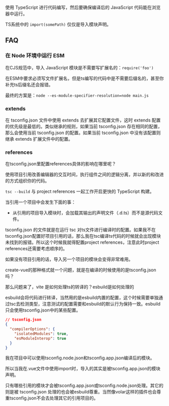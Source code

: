 使用 TypeScript 进行代码编写，然后要确保编译后的 JavaScript 代码能在浏览器中运行。

TS系统中的 `import(somePath)` 仅仅是导入模块声明。

## FAQ

### 在 Node 环境中运行 ESM

在CJS规范中，导入 JavaScript 模块是不需要写扩展名的：`require('foo')`

在ESM中要求必须写文件扩展名，但是ts编写的代码中是不需要后缀名的，甚至你补充ts后缀名还会报错。

最终的方案是：`node --es-module-specifier-resolution=node main.js` 

### extends

在 tsconfig.json 文件中使用 extends 去扩展其它配置文件，这时 extends 配置的优先级是最低的。类似继承的规则，如果当前 tsconfig.json 存在相同的配置，那么会使用当前 tsconfig.json 的配置。如果当前 tsconfig.json 中没有该配置则继承 extends 扩展文件中的配置。

### references

在tsconfig.json里配置references具体的影响在哪里呢？

使用项目引用改善编辑器的交互时间，执行组件之间的逻辑分离，并以新的和改进的方式组织你的代码。

`tsc --build` 与 project references 一起工作开启更快的 TypeScript 构建。

当引用一个项目中会发生下面的事：

- 从引用的项目导入模块时，会加载其输出的声明文件（.d.ts）而不是源代码文件。

tsconfig.json 的文件就是在运行 tsc 对ts文件进行编译时的配置。如果我不在tsconfig.json配置好项目引用的话，那么我在tsc编译ts代码的时候就会出现模块未找到的报错。所以这个时候我就得配置project references，注意此时project references还需要考虑顺序的。

如果没有项目引用的话，导入另一个项目的模块会变得非常难用。

create-vue的那种格式就一个问题，就是在编译的时候使用的是tsconfig.json吗？

那么问题来了，vite 是如何处理ts的转译的？esbuild是如何处理的

esbuild会将代码进行转译，当然用的是esbuild内置的配置，这个时候需要单独通过tsc去检测类型，注意测试的配置需要和esbuild的默认行为保持一致。esbuild只会使用tsconfig.json中的某些配置。

```json
// tsconfig.json
{
  "compilerOptions": {
    "isolatedModules": true,
    "esModuleInterop": true
  }
}
```

我在项目中可以使用tsconfig.node.json和tsconfig.app.json编译后的模块。

所以当我在.vue文件中使用import时，导入的其实是被tsconfig.app.json的模块声明。

只有哪些引用的模块才会被tsconfig.app.json或tsconfig.node.json处理。其它的则是被 tsconfig.json 处理的也会被esbuild尊重。当然像volar这样的插件也会尊重tsconfig.json不会去处理其它的引用项目的。
